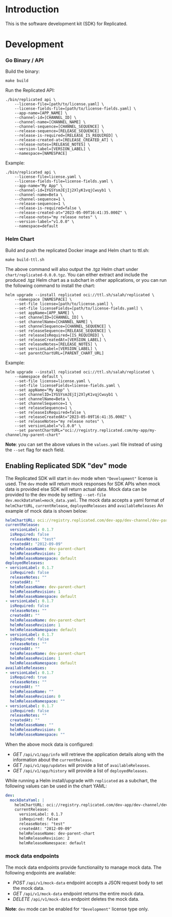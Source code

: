 # Introduction

This is the software development kit (SDK) for Replicated.

# Development

### Go Binary / API

Build the binary:
```shell
make build
```

Run the Replicated API:
```shell
./bin/replicated api \
    --license-file=[path/to/license.yaml] \
    --license-fields-file=[path/to/license-fields.yaml] \
    --app-name=[APP_NAME] \
    --channel-id=[CHANNEL_ID] \
    --channel-name=[CHANNEL_NAME] \
    --channel-sequence=[CHANNEL_SEQUENCE] \
    --release-sequence=[RELEASE_SEQUENCE] \
    --release-is-required=[RELEASE_IS_REQUIRED] \
    --release-created-at=[RELEASE_CREATED_AT] \
    --release-notes=[RELEASE_NOTES] \
    --version-label=[VERSION_LABEL] \
    --namespace=[NAMESPACE]
```

Example:
```shell
./bin/replicated api \
    --license-file=license.yaml \
    --license-fields-file=license-fields.yaml \
    --app-name="My App" \
    --channel-id=1YGSYsmJEjIj2XlyK1vqjCwuyb1 \
    --channel-name=Beta \
    --channel-sequence=1 \
    --release-sequence=1 \
    --release-is-required=false \
    --release-created-at="2023-05-09T16:41:35.000Z" \
    --release-notes="my release notes" \
    --version-label="v1.0.0" \
    --namespace=default
```

### Helm Chart
Build and push the replicated Docker image and Helm chart to ttl.sh:

```shell
make build-ttl.sh
```

The above command will also output the .tgz Helm chart under `chart/replicated-0.0.0.tgz`.
You can either extract and include the produced .tgz Helm chart as a subchart in other applications, or you can run the following command to install the chart:

```shell
helm upgrade --install replicated oci://ttl.sh/salah/replicated \
    --namespace [NAMESPACE] \
    --set-file license=[path/to/license.yaml] \
    --set-file licenseFields=[path/to/license-fields.yaml] \
    --set appName=[APP_NAME] \
    --set channelID=[CHANNEL_ID] \
    --set channelName=[CHANNEL_NAME] \
    --set channelSequence=[CHANNEL_SEQUENCE] \
    --set releaseSequence=[RELEASE_SEQUENCE] \
    --set releaseIsRequired=[IS_REQUIRED] \
    --set releaseCreatedAt=[VERSION_LABEL] \
    --set releaseNotes=[RELEASE_NOTES] \
    --set versionLabel=[VERSION_LABEL] \
    --set parentChartURL=[PARENT_CHART_URL]
```

Example:
```shell
helm upgrade --install replicated oci://ttl.sh/salah/replicated \
    --namespace default \
    --set-file license=license.yaml \
    --set-file licenseFields=license-fields.yaml \
    --set appName="My App" \
    --set channelID=1YGSYsmJEjIj2XlyK1vqjCwuyb1 \
    --set channelName=Beta \
    --set channelSequence=1 \
    --set releaseSequence=1 \
    --set releaseIsRequired=false \
    --set releaseCreatedAt="2023-05-09T16:41:35.000Z" \
    --set releaseNotes="my release notes" \
    --set versionLabel="v1.0.0" \
    --set parentChartURL="oci://registry.replicated.com/my-app/my-channel/my-parent-chart"
```

**Note**: you can set the above values in the `values.yaml` file instead of using the `--set` flag for each field.

## Enabling Replicated SDK "dev" mode
The Replicated SDK will start in `dev` mode when `"Development"` license is used.
The `dev` mode will return mock responses for SDK APIs when mock data is provided else SDK will return actual data.
Mock data can be provided to the dev mode by setting `--set-file dev.mockDataYaml=mock_data.yaml`.
The mock data accepts a yaml format of `helmChartURL`, `currentRelease`, `deployedReleases` and `availableReleases`
An example of mock data is shown below:
```yaml
helmChartURL: oci://registry.replicated.com/dev-app/dev-channel/dev-parent-chart
currentRelease:
  versionLabel: 0.1.7
  isRequired: false
  releaseNotes: "test"
  createdAt: "2012-09-09"
  helmReleaseName: dev-parent-chart
  helmReleaseRevision: 2
  helmReleaseNamespace: default
deployedReleases:
- versionLabel: 0.1.7
  isRequired: false
  releaseNotes: ""
  createdAt: ""
  helmReleaseName: dev-parent-chart
  helmReleaseRevision: 1
  helmReleaseNamespace: default
- versionLabel: 0.1.7
  isRequired: false
  releaseNotes: ""
  createdAt: ""
  helmReleaseName: dev-parent-chart
  helmReleaseRevision: 1
  helmReleaseNamespace: default
- versionLabel: 0.1.7
  isRequired: false
  releaseNotes: ""
  createdAt: ""
  helmReleaseName: dev-parent-chart
  helmReleaseRevision: 1
  helmReleaseNamespace: default
availableReleases:
- versionLabel: 0.1.7
  isRequired: true
  releaseNotes: ""
  createdAt: ""
  helmReleaseName: ""
  helmReleaseRevision: 0
  helmReleaseNamespace: ""
- versionLabel: 0.1.7
  isRequired: false
  releaseNotes: ""
  createdAt: ""
  helmReleaseName: ""
  helmReleaseRevision: 0
  helmReleaseNamespace: ""
```

When the above mock data is configured:
- *GET* `/api/v1/app/info` will retrieve the application details along with the information about the `currentRelease`.
- *GET* `/api/v1/app/updates` will provide a list of `availableReleases`.
- *GET* `/api/v1/app/history` will provide a list of `deployedReleases`.

While running a Helm install/upgrade with `replicated` as a subchart, the following values can be used in the chart YAML:
```yaml
dev:
  mockDataYaml: |
    helmChartURL: oci://registry.replicated.com/dev-app/dev-channel/dev-parent-chart
    currentRelease:
      versionLabel: 0.1.7
      isRequired: false
      releaseNotes: "test"
      createdAt: "2012-09-09"
      helmReleaseName: dev-parent-chart
      helmReleaseRevision: 2
      helmReleaseNamespace: default
```
### mock data endpoints
The mock data endpoints provide functionality to manage mock data. The following endpoints are available:
- *POST* `/api/v1/mock-data` endpoint accepts a JSON request body to set the mock data.
- *GET* `/api/v1/mock-data` endpoint returns the entire mock data.
- *DELETE* `/api/v1/mock-data` endpoint deletes the mock data.

**Note**: `dev` mode can be enabled for `"Development"` license type only.
